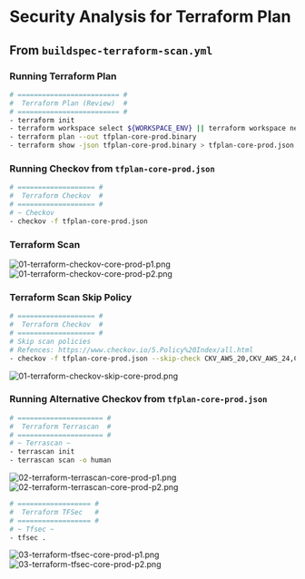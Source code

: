 # Security Analysis for Terraform Plan

## From `buildspec-terraform-scan.yml`

### Running Terraform Plan

```bash
# ========================= #
#  Terraform Plan (Review)  #
# ========================= #
- terraform init
- terraform workspace select ${WORKSPACE_ENV} || terraform workspace new ${WORKSPACE_ENV}
- terraform plan --out tfplan-core-prod.binary
- terraform show -json tfplan-core-prod.binary > tfplan-core-prod.json
```

### Running Checkov from `tfplan-core-prod.json`

```bash
# =================== #
#  Terraform Checkov  #
# =================== #
# ~ Checkov
- checkov -f tfplan-core-prod.json
```

### Terraform Scan

![01-terraform-checkov-core-prod-p1.png](assets/terraform/01-terraform-checkov-core-prod-p1.png)
![01-terraform-checkov-core-prod-p2.png](assets/terraform/01-terraform-checkov-core-prod-p2.png)

### Terraform Scan Skip Policy

```bash
# =================== #
#  Terraform Checkov  #
# =================== #
# Skip scan policies
# Refences: https://www.checkov.io/5.Policy%20Index/all.html
- checkov -f tfplan-core-prod.json --skip-check CKV_AWS_20,CKV_AWS_24,CKV_AWS_130,CKV2_AWS_5,CKV2_AWS_11,CKV2_AWS_12,CKV2_AWS_19
```

![01-terraform-checkov-skip-core-prod.png](assets/terraform/01-terraform-checkov-skip-core-prod.png)

### Running Alternative Checkov from `tfplan-core-prod.json`

```bash
# ===================== #
#  Terraform Terrascan  #
# ===================== #
# ~ Terrascan ~
- terrascan init
- terrascan scan -o human
```

![02-terraform-terrascan-core-prod-p1.png](assets/terraform/02-terraform-terrascan-core-prod-p1.png)
![02-terraform-terrascan-core-prod-p2.png](assets/terraform/02-terraform-terrascan-core-prod-p2.png)

```bash
# ================== #
#  Terraform TFSec   #
# ================== #
# ~ Tfsec ~
- tfsec .
```

![03-terraform-tfsec-core-prod-p1.png](assets/terraform/03-terraform-tfsec-core-prod-p1.png)
![03-terraform-tfsec-core-prod-p2.png](assets/terraform/03-terraform-tfsec-core-prod-p2.png)
